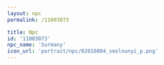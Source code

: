 ```yaml
---
layout: npc
permalink: /11003073

title: Npc
id: '11003073'
npc_name: 'Surmany'
icon_url: 'portrait/npc/02010004_seolnunyi_p.png'
---
```

